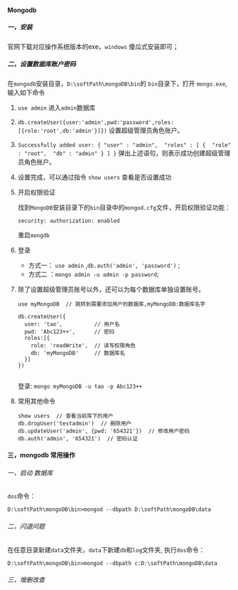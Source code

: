 #### Mongodb

##### 一，安装

官网下载对应操作系统版本的exe，`windows` 傻瓜式安装即可；

##### 二，设置数据库账户密码

在`mongodb`安装目录，`D:\softPath\mongoDB\bin`的 `bin`目录下，打开 `mongo.exe`,输入如下命令

1. `use admin` 进入`admin`数据库

2.  `db.createUser({user:'admin',pwd:'password',roles:[{role:'root',db:'admin'}]})` 设置超级管理员角色账户。

3. `Successfully added user: { "user" : "admin",  "roles" : [ {  "role" : "root",  "db" : "admin" } ] }` 弹出上述语句，则表示成功创建超级管理员角色账户。

4. 设置完成，可以通过指令 `show users` 查看是否设置成功

5. 开启权限验证

   找到`MongoDB`安装目录下的`bin`目录中的`mongod.cfg`文件，开启权限验证功能：

   `security:
     authorization: enabled`

   重启`mongdb`

6. 登录

   *  方式一： `use admin` ,`db.auth('admin', 'password')` ;
   *  方式二 ：`mongo admin -u admin -p password`;

7. 除了设置超级管理员账号以外，还可以为每个数据库单独设置账号。

   ```
   use myMongoDB  // 跳转到需要添加用户的数据库,myMongoDB:数据库名字
   
   db.createUser({
     user: 'tao',          // 用户名
     pwd: 'Abc123++',      // 密码
     roles:[{
       role: 'readWrite',  // 读写权限角色
       db: 'myMongoDB'     // 数据库名
     }]
   })
   
   
   ```

   登录: `mongo myMongoDB -u tao -p Abc123++`

8. 常用其他命令

   ```
   show users  // 查看当前库下的用户
   db.dropUser('testadmin')  // 删除用户
   db.updateUser('admin', {pwd: '654321'})  // 修改用户密码
   db.auth('admin', '654321')  // 密码认证
   ```

#### 三，mongodb 常用操作

###### 一，启动 数据库

`dos`命令：

`D:\softPath\mongoDB\bin>mongod --dbpath D:\softPath\mongoDB\data`

###### 二，闪退问题

在任意目录新建`data`文件夹，`data`下新建`db`和`log`文件夹, 执行`dos`命令：

`D:\softPath\mongoDB\bin>mongod --dbpath c:D:\softPath\mongoDB\data`

###### 三，增删改查



